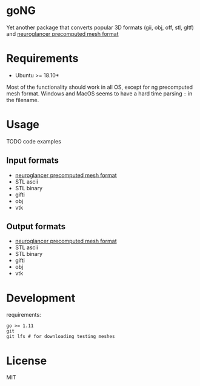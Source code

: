 # goNG
Yet another package that converts popular 3D formats (gii, obj, off, stl, gltf) and [neuroglancer precomputed mesh format](https://github.com/google/neuroglancer/tree/5bfa8c3/src/neuroglancer/datasource/precomputed#legacy-single-resolution-mesh-format)

# Requirements

- Ubuntu >= 18.10*

Most of the functionality should work in all OS, except for ng precomputed mesh format. Windows and MacOS seems to have a hard time parsing `:` in the filename.

# Usage

TODO code examples

## Input formats

- [neuroglancer precomputed mesh format](https://github.com/google/neuroglancer/tree/5bfa8c3/src/neuroglancer/datasource/precomputed#legacy-single-resolution-mesh-format)
- STL ascii
- STL binary
- gifti
- obj
- vtk

## Output formats

- [neuroglancer precomputed mesh format](https://github.com/google/neuroglancer/tree/5bfa8c3/src/neuroglancer/datasource/precomputed#legacy-single-resolution-mesh-format)
- STL ascii
- STL binary
- gifti
- obj
- vtk

# Development

requirements: 
```
go >= 1.11
git
git lfs # for downloading testing meshes
```
# License

MIT